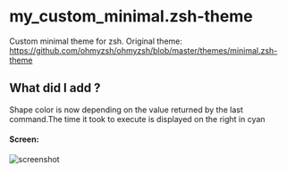 # my_custom_minimal.zsh-theme
Custom minimal theme for zsh. Original theme: https://github.com/ohmyzsh/ohmyzsh/blob/master/themes/minimal.zsh-theme

## What did I add ?
Shape color is now depending on the value returned by the last command.The time it took to execute is displayed on the right in cyan

#### Screen:
![screenshot](http://www.alexandrecalvet.com/my_custom_zsh_theme_screen.png)

